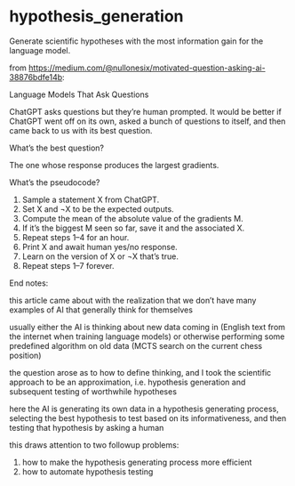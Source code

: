 # hypothesis_generation
Generate scientific hypotheses with the most information gain for the language model.

from https://medium.com/@nullonesix/motivated-question-asking-ai-38876bdfe14b:

Language Models That Ask Questions

ChatGPT asks questions but they’re human prompted. It would be better if ChatGPT went off on its own, asked a bunch of questions to itself, and then came back to us with its best question.

What’s the best question?

The one whose response produces the largest gradients.

What’s the pseudocode?

1. Sample a statement X from ChatGPT.
2. Set X and ¬X to be the expected outputs.
3. Compute the mean of the absolute value of the gradients M.
4. If it’s the biggest M seen so far, save it and the associated X.
5. Repeat steps 1–4 for an hour.
6. Print X and await human yes/no response.
7. Learn on the version of X or ¬X that’s true.
8. Repeat steps 1–7 forever.

End notes:

this article came about with the realization that we don’t have many examples of AI that generally think for themselves

usually either the AI is thinking about new data coming in (English text from the internet when training language models) or otherwise performing some predefined algorithm on old data (MCTS search on the current chess position)

the question arose as to how to define thinking, and I took the scientific approach to be an approximation, i.e. hypothesis generation and subsequent testing of worthwhile hypotheses

here the AI is generating its own data in a hypothesis generating process, selecting the best hypothesis to test based on its informativeness, and then testing that hypothesis by asking a human

this draws attention to two followup problems:
1. how to make the hypothesis generating process more efficient
2. how to automate hypothesis testing
